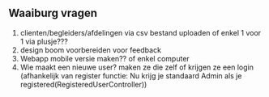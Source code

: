 ## Waaiburg vragen
1. clienten/begleiders/afdelingen via csv bestand uploaden of enkel 1 voor 1 via plusje???
2. design boom voorbereiden voor feedback
3. Webapp mobile versie maken?? of enkel computer
4. Wie maakt een nieuwe user? maken ze die zelf of krijgen ze een login (afhankelijk van register functie: Nu krijg je standaard Admin als je registered(RegisteredUserController))
